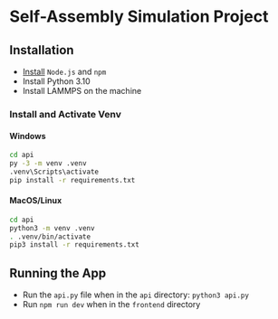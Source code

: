 # Self-Assembly Simulation Project

## Installation

- [Install](https://docs.npmjs.com/downloading-and-installing-node-js-and-npm) `Node.js` and `npm`
- Install Python 3.10
- Install LAMMPS on the machine

### Install and Activate Venv

#### Windows
```bash
cd api
py -3 -m venv .venv
.venv\Scripts\activate
pip install -r requirements.txt
```

#### MacOS/Linux
```bash
cd api
python3 -m venv .venv
. .venv/bin/activate
pip3 install -r requirements.txt
```

## Running the App
- Run the `api.py` file when in the `api` directory: `python3 api.py`
- Run `npm run dev` when in the `frontend` directory